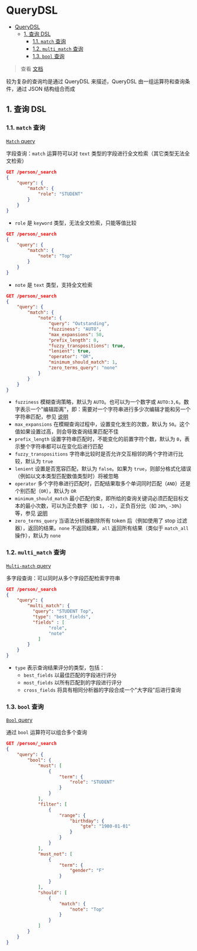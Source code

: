 # QueryDSL

- [QueryDSL](#querydsl)
  - [1. 查询 DSL](#1-查询-dsl)
    - [1.1. `match` 查询](#11-match-查询)
    - [1.2. `multi_match` 查询](#12-multi_match-查询)
    - [1.3. `bool` 查询](#13-bool-查询)

> 查看 [文档](https://www.elastic.co/guide/en/elasticsearch/reference/current/query-dsl.html)

较为复杂的查询均是通过 QueryDSL 来描述，QueryDSL 由一组运算符和查询条件，通过 JSON 结构组合而成

## 1. 查询 DSL

### 1.1. `match` 查询

[`Match` query](https://www.elastic.co/guide/en/elasticsearch/reference/current/query-dsl-match-query.html)

字段查询：`match` 运算符可以对 `text` 类型的字段进行全文检索（其它类型无法全文检索）

```json
GET /person/_search
{
    "query": {
        "match": {
            "role": "STUDENT"
        }
    }
}
```

- `role` 是 `keyword` 类型，无法全文检索，只能等值比较

```json
GET /person/_search
{
    "query": {
        "match": {
            "note": "Top"
        }
    }
}
```

- `note` 是 `text` 类型，支持全文检索

```json
GET /person/_search
{
    "query": {
        "match": {
            "note": {
                "query": "Outstanding",
                "fuzziness": "AUTO",
                "max_expansions": 50,
                "prefix_length": 0,
                "fuzzy_transpositions": true,
                "lenient": true,
                "operator": "OR",
                "minimum_should_match": 1,
                "zero_terms_query": "none"
            }
        }
    }
}
```

- `fuzziness` 模糊查询策略，默认为 `AUTO`。也可以为一个数字或 `AUTO:3,6`。数字表示一个"编辑距离"，即：需要对一个字符串进行多少次编辑才能和另一个字符串匹配，参见 [说明](https://en.wikipedia.org/wiki/Levenshtein_distance)
- `max_expansions` 在模糊查询过程中，设置变化发生的次数，默认为 `50`。这个值如果设置过高，则会导致查询结果匹配不佳
- `prefix_length` 设置字符串匹配时，不能变化的前置字符个数，默认为 `0`，表示整个字符串都可以在变化后进行匹配
- `fuzzy_transpositions` 字符串比较时是否允许交互相邻的两个字符进行比较，默认为 `true`
- `lenient` 设置是否宽容匹配，默认为 `false`。如果为 `true`，则部分格式化错误（例如以文本类型匹配数值类型时）将被忽略
- `operator` 多个字符串进行匹配时，匹配结果取多个单词同时匹配（`AND`）还是个别匹配（`OR`），默认为 `OR`
- `minimum_should_match` 最小匹配约束，即所给的查询关键词必须匹配目标文本的最小次数，可以为正负数字（如 `1`，`-2`），正负百分比（如 `20%`, `-30%`）等，参见 [说明](https://www.elastic.co/guide/en/elasticsearch/reference/current/query-dsl-minimum-should-match.html)
- `zero_terms_query` 当语法分析器删除所有 token 后（例如使用了 stop 过滤器），返回的结果。`none` 不返回结果，`all` 返回所有结果（类似于 `match_all` 操作），默认为 `none`

### 1.2. `multi_match` 查询

[`Multi-match` query](https://www.elastic.co/guide/en/elasticsearch/reference/current/query-dsl-multi-match-query.html#type-cross-fields)

多字段查询：可以同时从多个字段匹配检索字符串

```json
GET /person/_search
{
    "query": {
        "multi_match": {
          "query": "STUDENT Top",
          "type": "best_fields",
          "fields" : [
                "role",
                "note"
            ]
        }
    }
}
```

- `type` 表示查询结果评分的类型，包括：
  - `best_fields` 以最佳匹配的字段进行评分
  - `most_fields` 以所有匹配到的字段进行评分
  - `cross_fields` 将具有相同分析器的字段合成一个"大字段"后进行查询

### 1.3. `bool` 查询

[`Bool` query](https://www.elastic.co/guide/en/elasticsearch/reference/current/query-dsl-match-bool-prefix-query.html)

通过 `bool` 运算符可以组合多个查询

```json
GET /person/_search
{
    "query": {
        "bool": {
            "must": [
                {
                    "term": {
                        "role": "STUDENT"
                    }
                }
            ],
            "filter": [
                {
                    "range": {
                        "birthday": {
                            "gte": "1980-01-01"
                        }
                    }
                }
            ],
            "must_not": [
                {
                    "term": {
                        "gender": "F"
                    }
                }
            ],
            "should": [
                {
                    "match": {
                        "note": "Top"
                    }
                }
            ]
        }
    }
}
```
